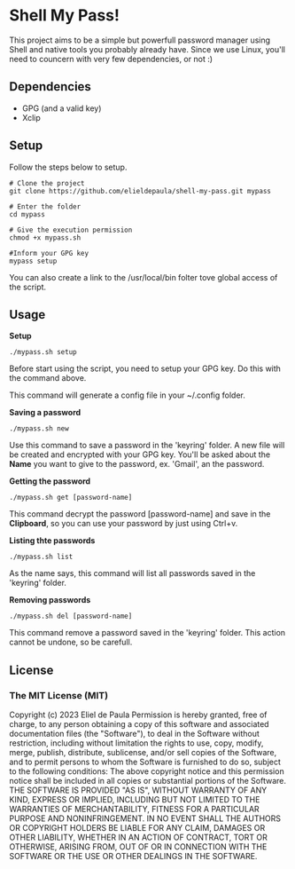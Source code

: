 # Shell My Pass!

This project aims to be a simple but powerfull password manager using Shell and native tools you probably already have. Since we use Linux, you'll need to councern with very few dependencies, or not :) 

## Dependencies

- GPG (and a valid key)
- Xclip

## Setup

Follow the steps below to setup.

```shell
# Clone the project
git clone https://github.com/elieldepaula/shell-my-pass.git mypass

# Enter the folder
cd mypass

# Give the execution permission
chmod +x mypass.sh

#Inform your GPG key
mypass setup 
```

You can also create a link to the /usr/local/bin folter tove global access of the script.

## Usage

**Setup**

```shell
./mypass.sh setup
```
Before start using the script, you need to setup your GPG key. Do this with the command above.

This command will generate a config file in your ~/.config folder.

**Saving a password**

```shell
./mypass.sh new 
```
Use this command to save a password in the 'keyring' folder. A new file will be created and encrypted with your GPG key.
You'll be asked about the **Name** you want to give to the password, ex. 'Gmail', an the password.

**Getting the password**

```shell
./mypass.sh get [password-name]
```
This command decrypt the password [password-name] and save in the __Clipboard__, so you can use your password by just using Ctrl+v.

**Listing thte passwords**

```shell
./mypass.sh list
```
As the name says, this command will list all passwords saved in the 'keyring' folder.

**Removing passwords**

```shell
./mypass.sh del [password-name]
```

This command remove a password saved in the 'keyring' folder. This action cannot be undone, so be carefull.

## License

### The MIT License (MIT)

Copyright (c) 2023 Eliel de Paula Permission is hereby granted, free of charge, to any person obtaining a copy of this software and associated documentation files (the "Software"), to deal in the Software without restriction, including without limitation the rights to use, copy, modify, merge, publish, distribute, sublicense, and/or sell copies of the Software, and to permit persons to whom the Software is furnished to do so, subject to the following conditions: The above copyright notice and this permission notice shall be included in all copies or substantial portions of the Software. THE SOFTWARE IS PROVIDED "AS IS", WITHOUT WARRANTY OF ANY KIND, EXPRESS OR IMPLIED, INCLUDING BUT NOT LIMITED TO THE WARRANTIES OF MERCHANTABILITY, FITNESS FOR A PARTICULAR PURPOSE AND NONINFRINGEMENT. IN NO EVENT SHALL THE AUTHORS OR COPYRIGHT HOLDERS BE LIABLE FOR ANY CLAIM, DAMAGES OR OTHER LIABILITY, WHETHER IN AN ACTION OF CONTRACT, TORT OR OTHERWISE, ARISING FROM, OUT OF OR IN CONNECTION WITH THE SOFTWARE OR THE USE OR OTHER DEALINGS IN THE SOFTWARE.


